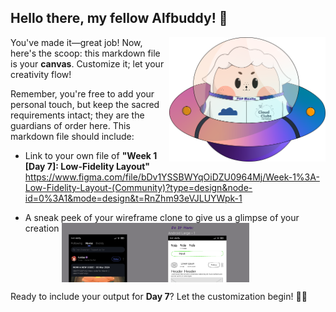 ## Hello there, my fellow Alfbuddy! 💖

<img align="right" width="250px" src="../../assets/alf/alf-ufo.png">

You've made it—great job! Now, here's the scoop: this markdown file is your **canvas**. Customize it; let your creativity flow!

Remember, you're free to add your personal touch, but keep the sacred requirements intact; they are the guardians of order here. This markdown file should include:
- Link to your own file of **"Week 1 [Day 7]: Low-Fidelity Layout"**
    https://www.figma.com/file/bDv1YSSBWYqOiDZU0964Mj/Week-1%3A-Low-Fidelity-Layout-(Community)?type=design&node-id=0%3A1&mode=design&t=RnZhm93eVJLUYWpk-1

- A sneak peek of your wireframe clone to give us a glimpse of your creation
    <img align="top" width="300px" src="../../assets/Pictures_for_exercises/LoFi.png">    

Ready to include your output for **Day 7**? Let the customization begin! 🚀✨

<!-- You may now delete and modify the content of this file -->